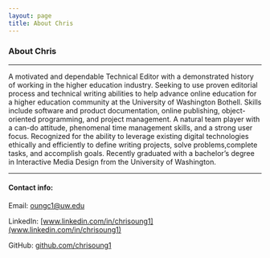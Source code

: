 ```yaml
---
layout: page
title: About Chris
---
```


### About Chris
---

A motivated and dependable Technical Editor with a demonstrated history of working in the higher education industry. Seeking to use proven editorial process and technical writing abilities to help advance online education for a higher education community at the University of Washington Bothell. Skills include software and product documentation, online publishing, object-oriented programming, and project management. A natural team player with a can-do attitude, phenomenal time management skills, and a strong user focus. Recognized for the ability to leverage existing digital technologies ethically and efficiently to define writing projects, solve problems,complete tasks, and accomplish goals. Recently graduated with a bachelor’s degree in Interactive Media Design from the University of Washington. 

<hr/>

#### Contact info: 

Email: [oungc1@uw.edu](mailto:oungc1@uw.edu)

LinkedIn: [www.linkedin.com/in/chrisoung1](www.linkedin.com/in/chrisoung1)

GitHub: [github.com/chrisoung1](github.com/chrisoung1)

